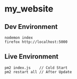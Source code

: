 # my_website

## Dev Environment
```
nodemon index
firefox http://localhost:5000
```

## Live Environment
```
pm2 index.js    // Cold Start
pm2 restart all // After Update
```